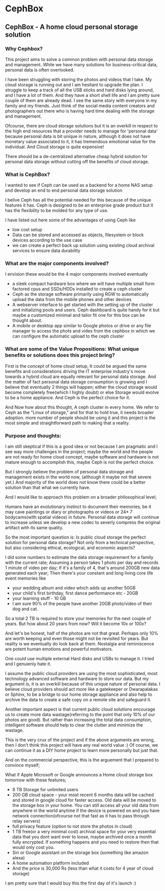 # CephBox

## CephBox - A home cloud personal storage solution

### Why Cephbox?

This project aims to solve a common problem with personal data storage and management. While we have many solutions for business-critical data, personal data is often overlooked.

I have been  struggling with storing the photos and videos that I take. My cloud storage is running out and I am hesitant to upgrade the plan. I struggle to keep a track of all the USB sticks and hard disks lying around, and I have a lot of them. And they have a short shell life and I am pretty sure couple of them are already dead. I see the same story with everyone in my family and my friends. Just think of the  social media content creators and photographers out there who is having hard time dealing with the storage and management. 

Ofcourse, there are cloud storage solutions  but it is an overkill in respect to the high end resources that a provider needs to manage for 'personal data' because personal data is bit unique in nature, although it does not have monetary value associated to it, it has tremendous emotional value for the individual. 
And Cloud storage is quite expensive!

There should be a de-centralized alternative cheap hybrid solution for personal data storage without cutting off the benefits of cloud storage.  

### What is CephBox?

I wanted to see if Ceph can be used as a backend for a home NAS setup and develop an end to end personal data storage solution

I belive Ceph has all the potential needed for this because of the unique features it has. Ceph is designed to be an enterprise grade product but it has the flexibility to be molded for any type of use.

I have listed out here some of the advantages of using Ceph like
- low cost setup
- Data can be stored and accessed as objects, filesystem or block devices according to the use case
- we can create a perfect back up solution using existing cloud archival services to ensure data durability

### What are the major components involved?

I envision these would be the 4 major components involved eventually

- a sleek compact hardware box where we will have multiple small form factored cpus and SSDs/HDDs installed to create a ceph cluster
- Ceph as the storage software primarily using RGW to automatically upload the data from the mobile phones and other devices
- A webserver interface to get started with the setting up of the cluster and initializing pools and users. Ceph dashboard is quite handy for it but maybe a customized minimal and tailor fit one for this box can be thought about.
- A mobile or desktop app similar to Google photos or drive or any file manager to access the phots and vides from the cephbox in which we can configure the automatic upload to the ceph cluster


### What are some of the Value Propositions: What unique benefits or solutions does this project bring?

First is the concept of home cloud setup, It could be argued the same benefits and considerations driving the IT enterprise industry's move towards a hybrid cloud  are equally relevant for personal data storage. 
And the matter of fact  personal data storage consumption is growing and I believe that eventually 2 things will happen; either the cloud storage would become completely free(which I highly doubt) or else Storage would evolve to be a home appliance. And Ceph is the perfect choice for it.  

And Now how about this thought, A ceph cluster in every home.
We refer to Ceph as the "Linux of storage," and for that to hold true, it needs broader adoption. more number of people should be using it and this project is the most simple and straightforward path to making that a reality.


### Purpose and thoughts:

I am still skeptical if this is a good idea or not because I am pragmatic and I see way more challenges in the project; maybe the world and the people are not ready for home cloud concept, maybe software and hardware is not mature enough to accomplish this, maybe Ceph is not the perfect choice. 

But I strongly believe the problem of personal data storage and management exists in the world now, (although it maybe not that severe yet.) And majority of the world does not know there could be a better solution than that what we currently have. 

And I would like to approach this problem on a broader philosophical level;

Humans have an evolutionary instinct to document their memories, be it may cave paintings or diary or photographs or videos or 24* 7 bodycams(with spatial videos) in future.
Personal data storage will continue to increase unless we develop a new codec to severly compress the original artifact with its same quality. 

So the most important question is:
Is public cloud storage the perfect solution for personal data storage? Not only from a technical perspective, but also considering ethical, ecological, and economic aspects?

I did some numbers to estimate the data storage requirement for a family with the current rate;
Assuming a person takes 1 photo per day and records 1 minute of video per day;
If it's a family of 4, that's around 200GB new data generated each year; 
Then there's your constant and long living core life event memories like
  - your wedding album and video which adds up another 50GB
  - your child's first birthday, first dance performance etc - 20GB
  - your learning stuff - 10 GB
  - I am sure 90% of the people have another 20GB photo/video of their dog and cat.

So a total 2 TB is required to store your memories for the next couple of years. But how about 20 years from now? Will it become 10x or 100x?

And let's be honest, half of the photos are not that great. Perhaps only 10% are worth keeping and even those might  not be revisited for years. But reality is we eventually do look back at them.
Nostalgia and reminiscence are potent human emotions and powerful motivators. 

One could use multiple external Hard disks and USBs to manage it. I tried and I genuienly hate it. 

I assume the public cloud providers are using the most sophisticated, most technology advanced software and hardware to store our data. But my argument is, it is an overkill because of this unique nature of personal data.
I believe cloud providers should act more like a gatekeeper or Dwarapalakas or Sphinx, to be a bridge to our home storage appliance and also help to archive the data to create a safe copy on a remote site and safeguard it. 

Another important aspect is that current public cloud solutions encourage us to create more data wastage(referring to the point that only 10% of our photos are good). But rather than increasing the total data consumption, intelligent software should help to clear the clutter and minimize the wastage. 

This is the very crux of the project and if the above arguments are wrong, then I don't think this project will have any real world value :) Of course, we can continue it as a DIY home project to learn more personally but just that. 

And on the commercial perspective, this is the arguement that I prepared to convince myself;

What if Apple Microsoft or Google announces a Home cloud storage box tomorrow with these features;

- 8 TB Storage for unlimited users
- 200 GB cloud space - your most recent 6 months data will be cached and stored in google cloud for faster access. Old data will be moved to the storage box in your home. You can still access all your old data from anywhere in the world anytime if the device is powered on and you have network connection(ofcourse not that fast as it has to pass through relay servers)
- full privacy feature (option to not store the photos in cloud)
- 1 TB free(or a very minimal cost) archival space for your very essential data that you dont want ever to loose, maybe archived once a month fully encrypted. If something happens and you need to restore then that would only cost you.
- Siri or Google assistant on the storage box (something like amazon alexa)
- A home automation platform included
- And the price is 30,000 Rs (less than what it costs for 4 year of cloud storage) 

I am pretty sure that I would buy this the first day of it's launch :)
